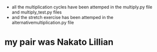 - all the multiplication cycles have been attemped in the multiply.py file and multiply_test.py files 
- and the stretch exercise has been attemped in the alternativemultiplication.py file

# my pair was Nakato Lillian